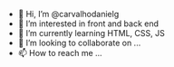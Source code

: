 - 👋 Hi, I’m @carvalhodanielg
- 👀 I’m interested in front and back end
- 🌱 I’m currently learning HTML, CSS, JS
- 💞️ I’m looking to collaborate on ...
- 📫 How to reach me ...

<!---
carvalhodanielg/carvalhodanielg is a ✨ special ✨ repository because its `README.md` (this file) appears on your GitHub profile.
You can click the Preview link to take a look at your changes.
--->
